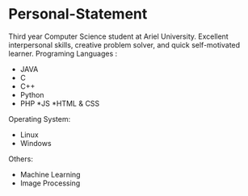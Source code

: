 # Personal-Statement
Third year Computer Science student at Ariel University. Excellent interpersonal skills, creative problem solver, and quick self-motivated learner. 
Programing Languages :  
* JAVA  
* C  
* C++  
* Python 
* PHP 
*JS
*HTML & CSS 
  
Operating System:  
* Linux  
* Windows  

Others:
* Machine Learning
* Image Processing

